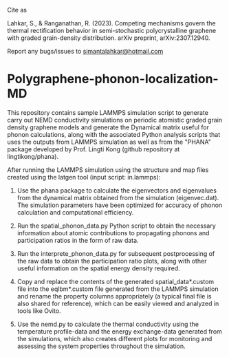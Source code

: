 Cite as

Lahkar, S., & Ranganathan, R. (2023). Competing mechanisms govern the thermal rectification behavior in semi-stochastic polycrystalline graphene with graded grain-density distribution. arXiv preprint, arXiv:2307.12940.

Report any bugs/issues to simantalahkar@hotmail.com

# Polygraphene-phonon-localization-MD
This repository contains sample LAMMPS simulation script to generate carry out NEMD conductivity simulations on periodic atomistic graded grain density graphene models and generate the Dynamical matrix useful for phonon calculations, along with the associated Python analysis scripts that uses the outputs from LAMMPS simulation as well as from the "PHANA" package developed by Prof. Lingti Kong (github repository at lingtikong/phana). 

After running the LAMMPS simulation using the structure and map files created using the latgen tool (input script: in.lammps):

1. Use the phana package to calculate the eigenvectors and eigenvalues from the dynamical matrix obtained from the simulation (eigenvec.dat). The simulation parameters have been optimized for accuracy of phonon calculation and computational efficiency.

2. Run the spatial_phonon_data.py Python script to obtain the necessary information about atomic contributions to propagating phonons and participation ratios in the form of raw data.

3. Run the interprete_phonon_data.py for subsequent postprocessing of the raw data to obtain the participation ratio plots, along with other useful information on the spatial energy density required.

4. Copy and replace the contents of the generated spatial_data*.custom file into the eqlbm*.custom file generated from the LAMMPS simulation and rename the property columns appropriately (a typical final file is also shared for reference), which can be easily viewed and analyzed in tools like Ovito.

5. Use the nemd.py to calculate the thermal conductivity using the temperature profile-data and the energy exchange-data generated from the simulations, which also creates different plots for monitoring and assessing the system properties throughout the simulation. 
